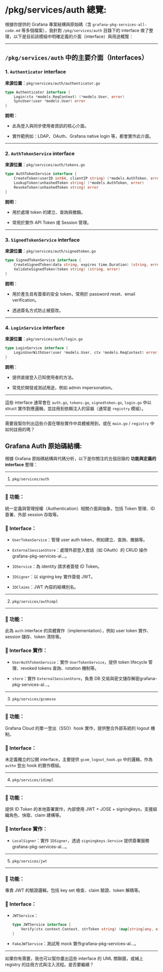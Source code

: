 # /pkg/services/auth 總覽:
根據你提供的 Grafana 專案結構與原始碼（含 `grafana-pkg-services-all-code.md` 等多個檔案），我針對 `/pkg/services/auth` 目錄下的 interface 做了整理，以下是目前該模組中明確定義的介面（interface）與用途概覽：

* * *

`/pkg/services/auth` 中的主要介面（Interfaces）
---------------------------------------

### 1. `Authenticator` interface

**來源位置**：`pkg/services/auth/authenticator.go`

```go
type Authenticator interface {
    Login(ctx *models.ReqContext) (*models.User, error)
    SyncUser(user *models.User) error
}
```

**說明**：

*   此為登入與同步使用者資訊的核心介面。
    
*   實作範例如：LDAP、OAuth、Grafana native login 等，都會實作此介面。
    

* * *

### 2. `AuthTokenService` interface

**來源位置**：`pkg/services/auth/tokens.go`

```go
type AuthTokenService interface {
    CreateToken(userID int64, clientIP string) (*models.AuthToken, error)
    LookupToken(unhashedToken string) (*models.AuthToken, error)
    RevokeToken(unhashedToken string) error
}
```

**說明**：

*   用於處理 token 的建立、查詢與撤銷。
    
*   常用於實作 API Token 或 Session 管理。
    

* * *

### 3. `SignedTokenService` interface

**來源位置**：`pkg/services/auth/signedtoken.go`

```go
type SignedTokenService interface {
    CreateSignedToken(data string, expires time.Duration) (string, error)
    ValidateSignedToken(token string) (string, error)
}
```

**說明**：

*   用於產生具有簽章的安全 token，常用於 password reset、email verification。
    
*   透過簽名方式防止被竄改。
    

* * *

### 4. `LoginService` interface

**來源位置**：`pkg/services/auth/login.go`

```go
type LoginService interface {
    LoginUserWithUser(user *models.User, ctx *models.ReqContext) error
}
```

**說明**：

*   提供直接登入已知使用者的方法。
    
*   常見於開發或測試用途，例如 admin impersonation。
    

* * *

這些 interface 通常會在 `auth.go`, `tokens.go`, `signedtoken.go`, `login.go` 中以 struct 實作對應邏輯，並註冊到依賴注入的容器（通常是 `registry` 模組）。

* * *

需要我幫你列出這些介面在哪些實作中具體被用到，或在 `main.go` / `registry` 中如何註冊的嗎？

## Grafana Auth 原始碼結構:
根據 Grafana 原始碼結構與代碼分析，以下是你關注的五個目錄的 **功能與定義的 interface** 整理：

* * *

1. `pkg/services/auth`
-----------------------

### 🔧 功能：

統一定義與管理授權（Authentication）相關介面與抽象，包括 Token 管理、ID 簽署、外部 session 存取等。

### 🔌 Interface：

*   `UserTokenService`：管理 user auth token，例如建立、查詢、撤銷等。
    
*   `ExternalSessionStore`：處理外部登入會話（如 OAuth）的 CRUD 操作grafana-pkg-services-al…。
    
*   `IDService`：為 identity 請求者簽發 ID Token。
    
*   `IDSigner`：以 signing key 實作簽發 JWT。
    
*   `IDClaims`：JWT 內容的結構別名。
    

* * *

2. `pkg/services/authimpl`
---------------------------

### 🔧 功能：

此為 `auth` interface 的具體實作（implementation），例如 user token 實作、session 儲存、token 清除等。

### 🔌 Interface 實作：

*   `UserAuthTokenService`：實作 `UserTokenService`，提供 token lifecycle 管理、revoked tokens 查詢、rotation 機制等。
    
*   `store`：實作 `ExternalSessionStore`，負責 DB 交易與密文儲存解密grafana-pkg-services-al…。
    

* * *

3. `pkg/services/gcomsso`
--------------------------

### 🔧 功能：

Grafana Cloud 的單一登出（SSO）hook 實作，提供整合外部系統的 logout 機制。

### 🔌 Interface：

未定義獨立的公開 interface，主要提供 `gcom_logout_hook.go` 中的邏輯，作為 `authn` 登出 hook 的實作模組。

* * *

4. `pkg/services/idimpl`
-------------------------

### 🔧 功能：

提供 ID Token 的本地簽署實作，內部使用 JWT + JOSE + signingkeys，支援組織角色、快取、claim 建構等。

### 🔌 Interface 實作：

*   `LocalSigner`：實作 `IDSigner`，透過 `signingkeys.Service` 提供簽署服務grafana-pkg-services-al…。
    

* * *

5. `pkg/services/jwt`
----------------------

### 🔧 功能：

專責 JWT 的驗證邏輯，包括 key set 檢查、claim 驗證、token 解碼等。

### 🔌 Interface：

*   `JWTService`：
    
    ```go
    type JWTService interface {
        Verify(ctx context.Context, strToken string) (map[string]any, error)
    }
    ```
    
*   `FakeJWTService`：測試用 mock 實作grafana-pkg-services-al…。
    

* * *

如果你有需要，我也可以幫你畫出這些 interface 的 UML 關聯圖，或補上 registry 的註冊方式與注入流程。是否要繼續？
